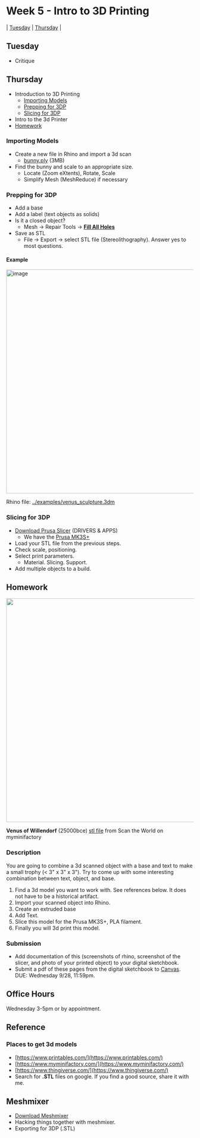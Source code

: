 # Week 5 - Intro to 3D Printing

| [Tuesday](#tuesday) | [Thursday](#thursday) |

## Tuesday

- Critique

## Thursday

- Introduction to 3D Printing
  - [Importing Models](#importing-models)
  - [Prepping for 3DP](#prepping-for-3dp)
  - [Slicing for 3DP](#slicing-for-3dp)
- Intro to the 3d Printer
- [Homework](#homework)

### Importing Models

- Create a new file in Rhino and import a 3d scan 
  - [bunny.ply](../assets/day5/bunny.ply) (3MB)
- Find the bunny and scale to an appropriate size. 
  - Locate (Zoom eXtents), Rotate, Scale
  - Simplify Mesh (MeshReduce) if necessary

### Prepping for 3DP
- Add a base
- Add a label (text objects as solids)
- Is it a closed object? 
  - Mesh -> Repair Tools -> **[Fill All Holes](https://docs.mcneel.com/rhino/7/help/en-us/commands/fillmeshhole.htm#FillMeshHoles)**
- Save as STL
  - File -> Export -> select STL file (Stereolithography). Answer yes to most questions.

#### Example
<img width="600" alt="image" src="https://user-images.githubusercontent.com/1598545/191771117-8152421f-1818-4d31-8464-bcbce680bcfb.png">

Rhino file: [../examples/venus_sculpture.3dm](../examples/venus_sculpture.3dm)

### Slicing for 3DP
- [Download Prusa Slicer](https://www.prusa3d.com/drivers/) (DRIVERS & APPS)
  - We have the [Prusa MK3S+](https://help.prusa3d.com/tag/mk3s-2)
- Load your STL file from the previous steps. 
- Check scale, positioning. 
- Select print parameters.
  - Material. Slicing. Support. 
- Add multiple objects to a build.

## Homework

<img src="https://user-images.githubusercontent.com/1598545/191767959-277d1211-81ab-421a-89c4-466806e0cbb4.png" width=600>

**Venus of Willendorf** (25000bce) [stl file](https://www.myminifactory.com/object/3d-print-venus-of-willendorf-at-the-naturhistorisches-museum-vienna-austria-11455) from Scan the World on myminifactory

### Description
You are going to combine a 3d scanned object with a base and text to make a small trophy (< 3" x 3" x 3"). Try to come up with some interesting combination between text, object, and base.

1. Find a 3d model you want to work with. See references below. It does not have to be a historical artifact.
2. Import your scanned object into Rhino.
3. Create an extruded base
4. Add Text. 
5. Slice this model for the Prusa MK3S+, PLA filament.
6. Finally you will 3d print this model. 

### Submission
- Add documentation of this (screenshots of rhino, screenshot of the slicer, and photo of your printed object) to your digital sketchbook. 
- Submit a pdf of these pages from the digital sketchbook to [Canvas](https://canvas.unl.edu/courses/137404/assignments/1350190). DUE: Wednesday 9/28, 11:59pm.


## Office Hours 
Wednesday 3-5pm or by appointment.

## Reference

### Places to get 3d models
- [https://www.printables.com/](https://www.printables.com/)
- [https://www.myminifactory.com/](https://www.myminifactory.com/)
- [https://www.thingiverse.com/](https://www.thingiverse.com/)
- Search for **.STL** files on google. If you find a good source, share it with me.

## Meshmixer
- [Download Meshmixer](https://www.meshmixer.com/download.html)
- Hacking things together with meshmixer.
- Exporting for 3DP (.STL)
